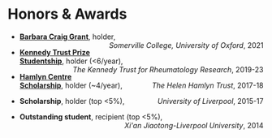 # <i class="fas fa-trophy"></i> Honors & Awards
* <p style="text-align:left;"><b><a href='https://blogs.some.ox.ac.uk/mcr/who-we-are/docs/'>Barbara Craig Grant</a></b>, holder, <span style="float:right"><i>Somerville College, University of Oxford</i>, 2021</span></p>
* <p style="text-align:left;"><b><a href='https://www.ndorms.ox.ac.uk/graduate-courses/kennedy-trust-prize-studentships'>Kennedy Trust Prize Studentship</a></b>, holder (<6/year), <span style="float:right"><i>The Kennedy Trust for Rheumatology Research</i>, 2019-23</span></p>
* <p style="text-align:left;"><b><a href='https://www.imperial.ac.uk/hamlyn-centre/about-us/funding/'>Hamlyn Centre Scholarship</a></b>, holder (~4/year), <span style="float:right"><i>The Helen Hamlyn Trust</i>, 2017-18</span></p>
* <p style="text-align:left;"><b>Scholarship</b>, holder (top <5%), <span style="float:right"><i>University of Liverpool</i>, 2015-17</span></p>
* <p style="text-align:left;"><b>Outstanding student</b>, recipient (top <5%), <span style="float:right"><i>Xi'an Jiaotong-Liverpool University</i>, 2014</span></p>
